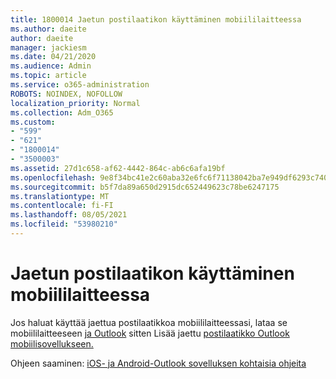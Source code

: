 ```yaml
---
title: 1800014 Jaetun postilaatikon käyttäminen mobiililaitteessa
ms.author: daeite
author: daeite
manager: jackiesm
ms.date: 04/21/2020
ms.audience: Admin
ms.topic: article
ms.service: o365-administration
ROBOTS: NOINDEX, NOFOLLOW
localization_priority: Normal
ms.collection: Adm_O365
ms.custom:
- "599"
- "621"
- "1800014"
- "3500003"
ms.assetid: 27d1c658-af62-4442-864c-ab6c6afa19bf
ms.openlocfilehash: 9e8f34bc41e2c60aba32e6fc6f71138042ba7e949df6293c7407452d5e33a680
ms.sourcegitcommit: b5f7da89a650d2915dc652449623c78be6247175
ms.translationtype: MT
ms.contentlocale: fi-FI
ms.lasthandoff: 08/05/2021
ms.locfileid: "53980210"
---
```

# <a name="using-a-shared-mailbox-on-a-mobile-device"></a>Jaetun postilaatikon käyttäminen mobiililaitteessa

Jos haluat käyttää jaettua postilaatikkoa mobiililaitteessasi, lataa se mobiililaitteeseen [ja Outlook](https://products.office.com/outlook-mobile-for-android-and-ios) sitten Lisää jaettu [postilaatikko Outlook mobiilisovellukseen.](https://support.office.com/article/Add-a-shared-mailbox-to-Outlook-mobile-f866242c-81b2-472e-8776-6c49c5473c9f)
  
Ohjeen saaminen: [iOS- ja Android-Outlook sovelluksen kohtaisia ohjeita](https://support.office.com/article/Get-in-app-help-for-Outlook-for-iOS-and-Android-218a22d1-9fa5-4889-b689-de1c63493243)
  